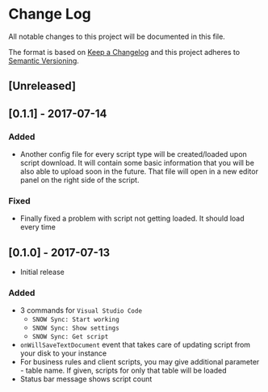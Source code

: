 # Change Log

All notable changes to this project will be documented in this file.

The format is based on [Keep a Changelog](http://keepachangelog.com/en/1.0.0/)
and this project adheres to [Semantic Versioning](http://semver.org/spec/v2.0.0.html).

## [Unreleased]

## [0.1.1] - 2017-07-14
### Added
- Another config file for every script type will be created/loaded upon script download. It will contain some basic information that you will be also able to upload soon in the future. That file will open in a new editor panel on the right side of the script.

### Fixed
- Finally fixed a problem with script not getting loaded. It should load every time

## [0.1.0] - 2017-07-13
- Initial release

### Added
- 3 commands for `Visual Studio Code`
  - `SNOW Sync: Start working`
  - `SNOW Sync: Show settings`
  - `SNOW Sync: Get script`
- `onWillSaveTextDocument` event that takes care of updating script from your disk to your instance
- For business rules and client scripts, you may give additional parameter - table name. If given, scripts for only that table will be loaded
- Status bar message shows script count
